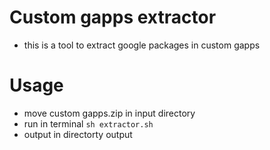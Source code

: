 # Custom gapps extractor
- this is a tool to extract google packages in custom gapps
# Usage
- move custom gapps.zip in input directory
- run in terminal ``sh extractor.sh``
- output in directorty output
